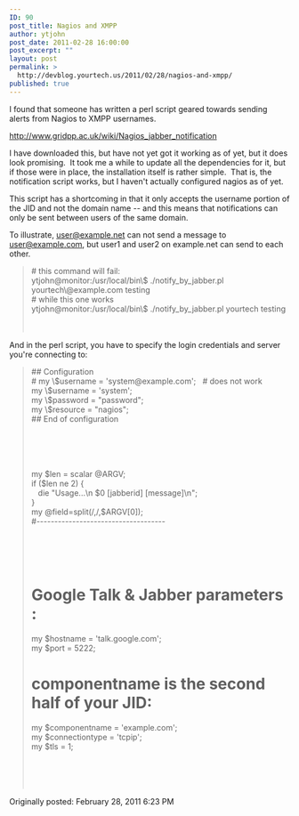 ```yaml
---
ID: 90
post_title: Nagios and XMPP
author: ytjohn
post_date: 2011-02-28 16:00:00
post_excerpt: ""
layout: post
permalink: >
  http://devblog.yourtech.us/2011/02/28/nagios-and-xmpp/
published: true
---
```

I found that someone has written a perl script geared towards sending
alerts from Nagios to XMPP usernames.

http://www.gridpp.ac.uk/wiki/Nagios_jabber_notification

I have downloaded this, but have not yet got it working as of yet, but
it does look promising.  It took me a while to update all the
dependencies for it, but if those were in place, the installation itself
is rather simple.  That is, the notification script works, but I haven't
actually configured nagios as of yet.

This script has a shortcoming in that it only accepts the username
portion of the JID and not the domain name -- and this means that
notifications can only be sent between users of the same domain.

To illustrate, user@example.net can not send a message to
user@example.com, but user1 and user2 on example.net can send to each
other.

<blockquote>
# this command will fail:<br />
ytjohn@monitor:/usr/local/bin\$ ./notify_by_jabber.pl
yourtech\@example.com testing  <br />
# while this one works<br />
ytjohn@monitor:/usr/local/bin\$ ./notify_by_jabber.pl yourtech
testing</br></br></br>
</blockquote>

And in the perl script, you have to specify the login credentials and
server you're connecting to:

<blockquote>
## Configuration<br />
# my \$username = 'system@example.com';   # does not work<br />
my \$username = 'system';<br />
my \$password = "password";<br />
my \$resource = "nagios";<br />
## End of configuration  </br></br></br></br></br>

my \$len = scalar @ARGV;<br />
if (\$len ne 2) {<br />
   die "Usage...\n \$0 [jabberid] [message]\n";<br />
}<br />
my @field=split(/,/,\$ARGV[0]);<br />
#------------------------------------  </br></br></br></br></br>

# Google Talk &amp; Jabber parameters :  

my \$hostname = 'talk.google.com';<br />
my \$port = 5222;<br />
# componentname is the second half of your JID:<br />
my \$componentname = 'example.com';<br />
my \$connectiontype = 'tcpip';<br />
my \$tls = 1;</br></br></br></br></br>
</blockquote>

Originally posted: February 28, 2011 6:23 PM